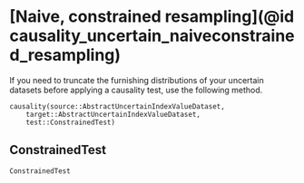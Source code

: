 # [Naive, constrained resampling](@id causality_uncertain_naiveconstrained_resampling)

If you need to truncate the furnishing distributions of your uncertain datasets before 
applying a causality test, use the following method.

```@docs
causality(source::AbstractUncertainIndexValueDataset, 
    target::AbstractUncertainIndexValueDataset, 
    test::ConstrainedTest)
```

## ConstrainedTest

```@docs
ConstrainedTest
```
